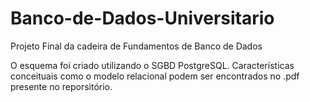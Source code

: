 # Banco-de-Dados-Universitario
Projeto Final da cadeira de Fundamentos de Banco de Dados

O esquema foi criado utilizando o SGBD PostgreSQL.
Características conceituais como o modelo relacional podem ser encontrados no .pdf presente no reporsitório.

